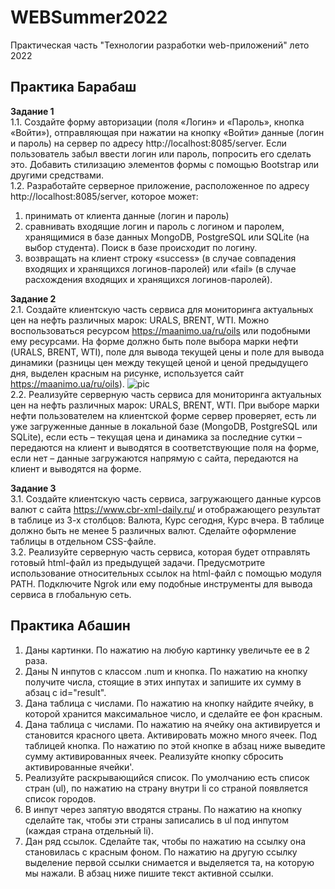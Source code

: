 # WEBSummer2022

Практическая часть "Технологии разработки web-приложений" лето 2022

## Практика Барабаш
<b> Задание 1 </b>
<br> 1.1. Создайте форму авторизации (поля «Логин» и «Пароль», кнопка «Войти»), отправляющая при нажатии на кнопку «Войти» данные (логин и пароль) на сервер по адресу http://localhost:8085/server. Если пользователь забыл ввести логин или пароль, попросить его сделать это. Добавить стилизацию элементов формы с помощью Bootstrap или другими средствами.
<br> 1.2. Разработайте серверное приложение, расположенное по адресу http://localhost:8085/server, которое может:
1. принимать от клиента данные (логин и пароль)
2. сравнивать входящие логин и пароль с логином и паролем, хранящимися в базе данных MongoDB, PostgreSQL или SQLite (на выбор студента). Поиск в базе происходит по логину.
3. возвращать на клиент строку «success» (в случае совпадения входящих и хранящихся логинов-паролей) или «fail» (в случае расхождения входящих и хранящихся логинов-паролей).

<b>Задание 2</b>
<br> 2.1. Создайте клиентскую часть сервиса для мониторинга актуальных цен на нефть различных марок: URALS, BRENT, WTI. Можно воспользоваться ресурсом https://maanimo.ua/ru/oils или подобными ему ресурсами. На форме должно быть поле выбора марки нефти (URALS, BRENT, WTI), поле для вывода текущей цены и поле для вывода динамики (разницы цен между текущей ценой и ценой предыдущего дня, выделен красным на рисунке, используется сайт https://maanimo.ua/ru/oils). 
![pic](http://dl3.joxi.net/drive/2022/06/12/0049/2502/3254726/26/301a7620ab.jpg)
<br>2.2. Реализуйте серверную часть сервиса для мониторинга актуальных цен на нефть различных марок: URALS, BRENT, WTI. При выборе марки нефти пользователем на клиентской форме сервер проверяет, есть ли уже загруженные данные в локальной базе (MongoDB, PostgreSQL или SQLite), если есть – текущая цена и динамика за последние сутки – передаются на клиент и выводятся в соответствующие поля на форме, если нет – данные загружаются напрямую с сайта, передаются на клиент и выводятся на форме.

<b>Задание 3</b>
<br>3.1. Создайте клиентскую часть сервиса, загружающего данные курсов валют с сайта https://www.cbr-xml-daily.ru/ и отображающего результат в таблице из 3-х столбцов: Валюта, Курс сегодня, Курс вчера. В таблице должно быть не менее 5 различных валют. Сделайте оформление таблицы в отдельном CSS-файле.
<br>3.2. Реализуйте серверную часть сервиса, которая будет отправлять готовый html-файл из предыдущей задачи. Предусмотрите использование относительных ссылок на html-файл c помощью модуля PATH. Подключите Ngrok или ему подобные инструменты для вывода сервиса в глобальную сеть.

## Практика Абашин
1. Даны картинки. По нажатию на любую картинку увеличьте ее в 2 раза.
2. Даны N инпутов с классом .num и кнопка. По нажатию на кнопку получите числа,
стоящие в этих инпутах и запишите их сумму в абзац с id="result".
3. Дана таблица с числами. По нажатию на кнопку найдите ячейку, в которой
хранится максимальное число, и сделайте ее фон красным.
4. Дана таблица с числами. По нажатию на ячейку она активируется и становится
красного цвета. Активировать можно много ячеек. Под таблицей кнопка. По
нажатию по этой кнопке в абзац ниже выведите сумму активированных ячеек.
Реализуйте кнопку сбросить активированные ячейки'.
5. Реализуйте раскрывающийся список. По умолчанию есть список стран (ul), по
нажатию на страну внутри li со страной появляется список городов.
6. В инпут через запятую вводятся страны. По нажатию на кнопку сделайте так,
чтобы эти страны записались в ul под инпутом (каждая страна отдельный li).
7. Дан ряд ссылок. Сделайте так, чтобы по нажатию на ссылку она становилась с
красным фоном. По нажатию на другую ссылку выделение первой ссылки
снимается и выделяется та, на которую мы нажали. В абзац ниже пишите текст
активной ссылки.
